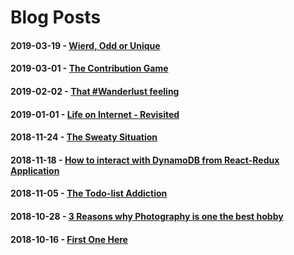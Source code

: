 # Blog Posts

#### 2019-03-19 - [Wierd, Odd or Unique](https://vishwas.tech/blog/2019/03/19/wierd.html?utm_source=GitHub&utm_medium=GitHubRepo&utm_campaign=GitHubTraffic) 

#### 2019-03-01 - [The Contribution Game](https://vishwas.tech/blog/2019/03/01/contribution.html?utm_source=GitHub&utm_medium=GitHubRepo&utm_campaign=GitHubTraffic) 

#### 2019-02-02 - [That #Wanderlust feeling](https://vishwas.tech/blog/2019/02/02/travel.html?utm_source=GitHub&utm_medium=GitHubRepo&utm_campaign=GitHubTraffic)

#### 2019-01-01 - [Life on Internet - Revisited](https://vishwas.tech/blog/2019/01/01/rewind.html?utm_source=GitHub&utm_medium=GitHubRepo&utm_campaign=GitHubTraffic)

#### 2018-11-24 - [The Sweaty Situation](https://vishwas.tech/blog/2018/11/24/hyperhidrosis.html?utm_source=GitHub&utm_medium=GitHubRepo&utm_campaign=GitHubTraffic)

#### 2018-11-18 - [How to interact with DynamoDB from React-Redux Application](https://vishwas.tech/blog/2018/11/18/react-redux-fetch-data-from-dynamodb.html?utm_source=GitHub&utm_medium=GitHubRepo&utm_campaign=GitHubTraffic)

#### 2018-11-05 - [The Todo-list Addiction](https://vishwas.tech/blog/2018/11/05/the-todolist-addiction.html?utm_source=GitHub&utm_medium=GitHubRepo&utm_campaign=GitHubTraffic)

#### 2018-10-28 - [3 Reasons why Photography is one the best hobby](https://vishwas.tech/blog/2018/10/28/photography.html?utm_source=GitHub&utm_medium=GitHubRepo&utm_campaign=GitHubTraffic)

#### 2018-10-16 - [First One Here](https://vishwas.tech/blog/2018/10/16/my-first-post.html?utm_source=GitHub&utm_medium=GitHubRepo&utm_campaign=GitHubTraffic)
